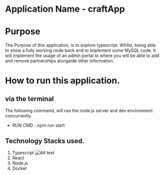 # Application Name - craftApp

# Purpose
The Purpose of this application, is to explore typescript. Whilst, being able to show a fully working node back end to implement some MySQL code. It will implement the usage of an admin portal to where you will be able to add and remove partnerships alongside other information.

# How to run this application. 

## via the terminal 
The following command, will run the node.js server and dev environment concurrently.

- RUN CMD - npm run start

## Technology Stacks used.
1) Typescript ![Alt text](https://static-00.iconduck.com/assets.00/typescript-icon-icon-2048x2048-2rhh1z66.png)
2) React
3) Node.js
4) Docker